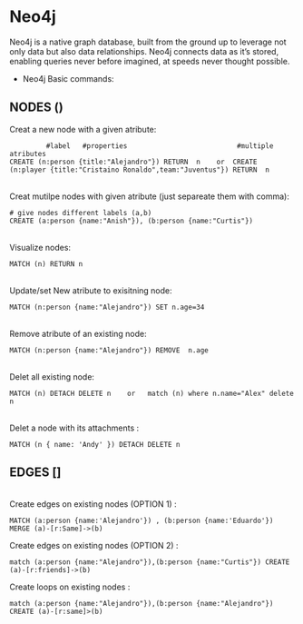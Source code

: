 # Neo4j
Neo4j is a native graph database, built from the ground up to leverage not only data but also data relationships. Neo4j connects data as it’s stored, enabling queries never before imagined, at speeds never thought possible.
* Neo4j Basic commands: 

## NODES ()

Creat a new node with  a given  atribute: 

 ```
          #label   #properties                           #multiple  atributes
CREATE (n:person {title:"Alejandro"}) RETURN  n    or  CREATE (n:player {title:"Cristaino Ronaldo",team:"Juventus"}) RETURN  n
 ```
 <br>
 Creat  mutilpe nodes with given  atribute (just separeate them with comma): 

 ```  
 # give nodes different labels (a,b)
CREATE (a:person {name:"Anish"}), (b:person {name:"Curtis"})
 ```
 
 <br>
Visualize nodes: 

 ```
 MATCH (n) RETURN n
 ````

 <br>
Update/set New atribute to exisitning node: 

 ```
MATCH (n:person {name:"Alejandro"}) SET n.age=34
 ````

 <br>
Remove atribute of an existing node: 

 ```
MATCH (n:person {name:"Alejandro"}) REMOVE  n.age
 ````


 <br>
Delet all existing node: 

 ```
MATCH (n) DETACH DELETE n    or   match (n) where n.name="Alex" delete n
 ````


 <br>
Delet a node with its attachments : 

 ```
MATCH (n { name: 'Andy' }) DETACH DELETE n
 ````
 
 
 ## EDGES []
 
 <br>
Create edges on existing nodes (OPTION 1) : 

 ```
MATCH (a:person {name:'Alejandro'}) , (b:person {name:'Eduardo'}) MERGE (a)-[r:Same]->(b)
 ````
 

 
Create edges on existing nodes (OPTION 2) : 

 ```
 match (a:person {name:"Alejandro"}),(b:person {name:"Curtis"}) CREATE (a)-[r:friends]->(b)
 ````
 

 
 Create loops on existing nodes : 

 ```
 match (a:person {name:"Alejandro"}),(b:person {name:"Alejandro"}) CREATE (a)-[r:same]>(b)
 ````
